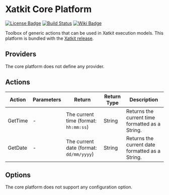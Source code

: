 Xatkit Core Platform
=====

[![License Badge](https://img.shields.io/badge/license-EPL%202.0-brightgreen.svg)](https://opensource.org/licenses/EPL-2.0)
[![Build Status](https://travis-ci.com/xatkit-bot-platform/xatkit-core-platform.svg?branch=master)](https://travis-ci.com/xatkit-bot-platform/xatkit-core-platform)
[![Wiki Badge](https://img.shields.io/badge/doc-wiki-blue)](https://github.com/xatkit-bot-platform/xatkit-releases/wiki/Xatkit-Core-Platform)

Toolbox of generic actions that can be used in Xatkit execution models. This platform is bundled with the [Xatkit release](https://github.com/xatkit-bot-platform/xatkit-releases/releases).

## Providers

The core platform does not define any provider.

## Actions

| Action  | Parameters | Return                                  | Return Type | Description                                     |
| ------- | ---------- | --------------------------------------- | ----------- | ----------------------------------------------- |
| GetTime | -          | The current time (format: `hh:mm:ss`)   | String      | Returns the current time formatted as a String. |
| GetDate | -          | The current date (format: `dd/mm/yyyy`) | String      | Returns the current date formatted as a String. |

## Options

The core platform does not support any configuration option.
